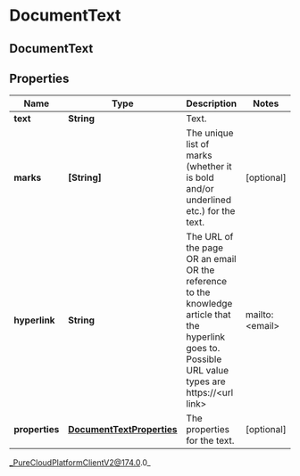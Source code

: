 # DocumentText

## DocumentText

## Properties

|Name | Type | Description | Notes|
|------------ | ------------- | ------------- | -------------|
| **text** | **String** | Text. | |
| **marks** | **[String]** | The unique list of marks (whether it is bold and/or underlined etc.) for the text. | [optional] |
| **hyperlink** | **String** | The URL of the page OR an email OR the reference to the knowledge article that the hyperlink goes to. Possible URL value types are https://&lt;url link&gt; | mailto:&lt;email&gt; | grn:knowledge:::documentVariation/&lt;knowledgeBaseId&gt;/&lt;documentId&gt;/&lt;variationId&gt; | grn:knowledge:::document/&lt;knowledgeBaseId&gt;/&lt;documentId&gt; | grn:knowledge:::category/&lt;knowledgeBaseId&gt;/&lt;categoryId&gt; | grn:knowledge:::label/&lt;knowledgeBaseId&gt;/&lt;labelId&gt; | [optional] |
| **properties** | [**DocumentTextProperties**](DocumentTextProperties) | The properties for the text. | [optional] |



_PureCloudPlatformClientV2@174.0.0_
